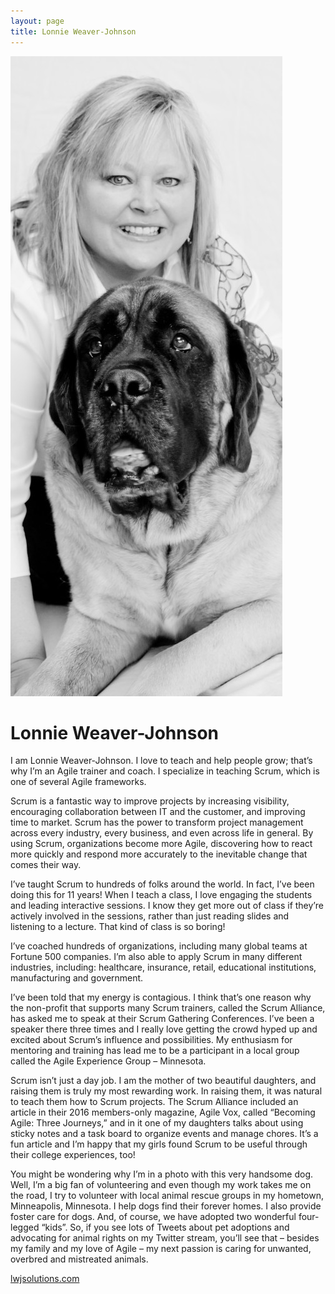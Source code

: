 ```yaml
---
layout: page
title: Lonnie Weaver-Johnson
---
```


![Lonnie's Headshot](/public/lonnie.jpg)

# Lonnie Weaver-Johnson
I am Lonnie Weaver-Johnson. I love to teach and help people grow; that’s why I’m an Agile trainer and coach. I specialize in teaching Scrum, which is one of several Agile frameworks.

Scrum is a fantastic way to improve projects by increasing visibility, encouraging collaboration between IT and the customer, and improving time to market. Scrum has the power to transform project management across every industry, every business, and even across life in general. By using Scrum, organizations become more Agile, discovering how to react more quickly and respond more accurately to the inevitable change that comes their way.

I’ve taught Scrum to hundreds of folks around the world. In fact, I’ve been doing this for 11 years! When I teach a class, I love engaging the students and leading interactive sessions. I know they get more out of class if they’re actively involved in the sessions, rather than just reading slides and listening to a lecture. That kind of class is so boring!

I’ve coached hundreds of organizations, including many global teams at Fortune 500 companies. I’m also able to apply Scrum in many different industries, including: healthcare, insurance, retail, educational institutions, manufacturing and government.

I’ve been told that my energy is contagious. I think that’s one reason why the non-profit that supports many Scrum trainers, called the Scrum Alliance, has asked me to speak at their Scrum Gathering Conferences. I’ve been a speaker there three times and I really love getting the crowd hyped up and excited about Scrum’s influence and possibilities. My enthusiasm for mentoring and training has lead me to be a participant in a local group called the Agile Experience Group – Minnesota.

Scrum isn’t just a day job. I am the mother of two beautiful daughters, and raising them is truly my most rewarding work. In raising them, it was natural to teach them how to Scrum projects. The Scrum Alliance included an article in their 2016 members-only magazine, Agile Vox, called “Becoming Agile: Three Journeys,” and in it one of my daughters talks about using sticky notes and a task board to organize events and manage chores. It’s a fun article and I’m happy that my girls found Scrum to be useful through their college experiences, too!

You might be wondering why I’m in a photo with this very handsome dog. Well, I’m a big fan of volunteering and even though my work takes me on the road, I try to volunteer with local animal rescue groups in my hometown, Minneapolis, Minnesota. I help dogs find their forever homes. I also provide  foster care for dogs. And, of course, we have adopted two wonderful four-legged “kids”. So, if you see lots of Tweets about pet adoptions and advocating for animal rights on my Twitter stream, you’ll see that – besides my family and my love of Agile – my next passion is caring for unwanted, overbred and mistreated animals.

[lwjsolutions.com](https://lwjsolutions.com)